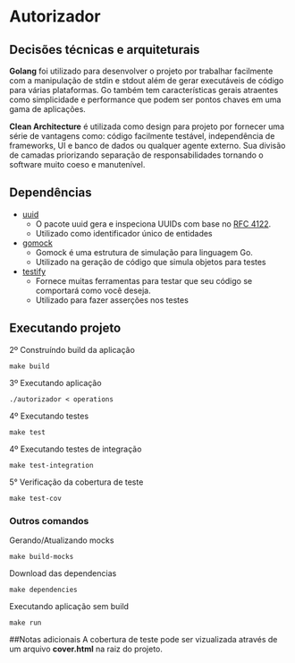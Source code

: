 # Autorizador

## Decisões técnicas e arquiteturais

**Golang** foi utilizado para desenvolver o projeto por trabalhar facilmente com a manipulação de stdin e stdout além de gerar executáveis de código para várias plataformas. Go também tem características gerais atraentes como simplicidade e performance que podem ser pontos chaves em uma gama de aplicações.

**Clean Architecture**  é utilizada como design para projeto por fornecer uma série de vantagens como: código facilmente testável, independência de frameworks, UI e banco de dados ou  qualquer agente externo. Sua divisão de camadas priorizando separação de responsabilidades tornando o software muito coeso e manutenível. 

## Dependências
- [uuid](https://github.com/google/uuid)
    - O pacote uuid gera e inspeciona UUIDs com base no [RFC 4122](https://datatracker.ietf.org/doc/html/rfc4122).
    - Utilizado como identificador único de entidades
- [gomock](https://github.com/golang/mock)
    - Gomock é uma estrutura de simulação para linguagem Go. 
    - Utilizado na geração de código que simula objetos para testes
- [testify](https://github.com/stretchr/testify)
    -  Fornece muitas ferramentas para testar que seu código se comportará como você deseja.
    - Utilizado para fazer asserções nos testes

## Executando projeto

2º Construíndo build da aplicação

	make build

3º Executando aplicação 

	./autorizador < operations

4º Executando testes

	make test

4º Executando testes de integração

	make test-integration

5° Verificação da cobertura de teste

	make test-cov

### Outros comandos

Gerando/Atualizando mocks
    
    make build-mocks

Download das dependencias

    make dependencies

Executando aplicação sem build

    make run

##Notas adicionais 
A cobertura de teste pode ser vizualizada através de um arquivo **cover.html** na raiz do projeto.